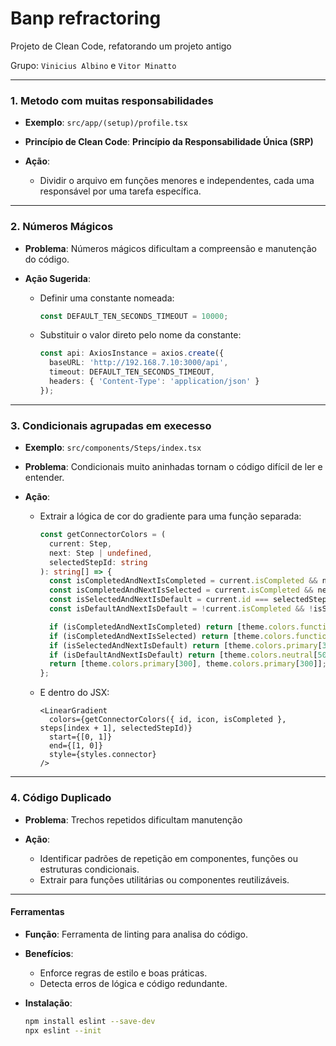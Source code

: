 # Banp refractoring

Projeto de Clean Code, refatorando um projeto antigo

Grupo: ```Vinicius Albino``` e ```Vitor Minatto```

---

### **1. Metodo com muitas responsabilidades**

* **Exemplo**: `src/app/(setup)/profile.tsx`
* **Princípio de Clean Code**: **Princípio da Responsabilidade Única (SRP)**
* **Ação**:

  * Dividir o arquivo em funções menores e independentes, cada uma responsável por uma tarefa específica.

---

### **2. Números Mágicos**

* **Problema**: Números mágicos dificultam a compreensão e manutenção do código.
* **Ação Sugerida**:

  * Definir uma constante nomeada:

    ```ts
    const DEFAULT_TEN_SECONDS_TIMEOUT = 10000;
    ```
  * Substituir o valor direto pelo nome da constante:

    ```ts
    const api: AxiosInstance = axios.create({
      baseURL: 'http://192.168.7.10:3000/api',
      timeout: DEFAULT_TEN_SECONDS_TIMEOUT,
      headers: { 'Content-Type': 'application/json' }
    });
    ```

---

### **3. Condicionais agrupadas em execesso**

* **Exemplo**: `src/components/Steps/index.tsx`
* **Problema**: Condicionais muito aninhadas tornam o código difícil de ler e entender.
* **Ação**:

  * Extrair a lógica de cor do gradiente para uma função separada:

    ```ts
    const getConnectorColors = (
      current: Step,
      next: Step | undefined,
      selectedStepId: string
    ): string[] => {
      const isCompletedAndNextIsCompleted = current.isCompleted && next?.isCompleted;
      const isCompletedAndNextIsSelected = current.isCompleted && next?.id === selectedStepId;
      const isSelectedAndNextIsDefault = current.id === selectedStepId && !next?.isCompleted;
      const isDefaultAndNextIsDefault = !current.isCompleted && !isSelectedAndNextIsDefault;

      if (isCompletedAndNextIsCompleted) return [theme.colors.functional.success.bg, theme.colors.functional.success.bg];
      if (isCompletedAndNextIsSelected) return [theme.colors.functional.success.bg, theme.colors.primary[300]];
      if (isSelectedAndNextIsDefault) return [theme.colors.primary[300], theme.colors.neutral[500]];
      if (isDefaultAndNextIsDefault) return [theme.colors.neutral[500], theme.colors.neutral[500]];
      return [theme.colors.primary[300], theme.colors.primary[300]];
    };
    ```
  * E dentro do JSX:

    ```tsx
    <LinearGradient
      colors={getConnectorColors({ id, icon, isCompleted }, steps[index + 1], selectedStepId)}
      start={[0, 1]}
      end={[1, 0]}
      style={styles.connector}
    />
    ```

---

### **4. Código Duplicado**

* **Problema**: Trechos repetidos dificultam manutenção
* **Ação**:

  * Identificar padrões de repetição em componentes, funções ou estruturas condicionais.
  * Extrair para funções utilitárias ou componentes reutilizáveis.

---

#### **Ferramentas**

* **Função**: Ferramenta de linting para analisa do código.
* **Benefícios**:
  * Enforce regras de estilo e boas práticas.
  * Detecta erros de lógica e código redundante.

* **Instalação**:

  ```bash
  npm install eslint --save-dev
  npx eslint --init